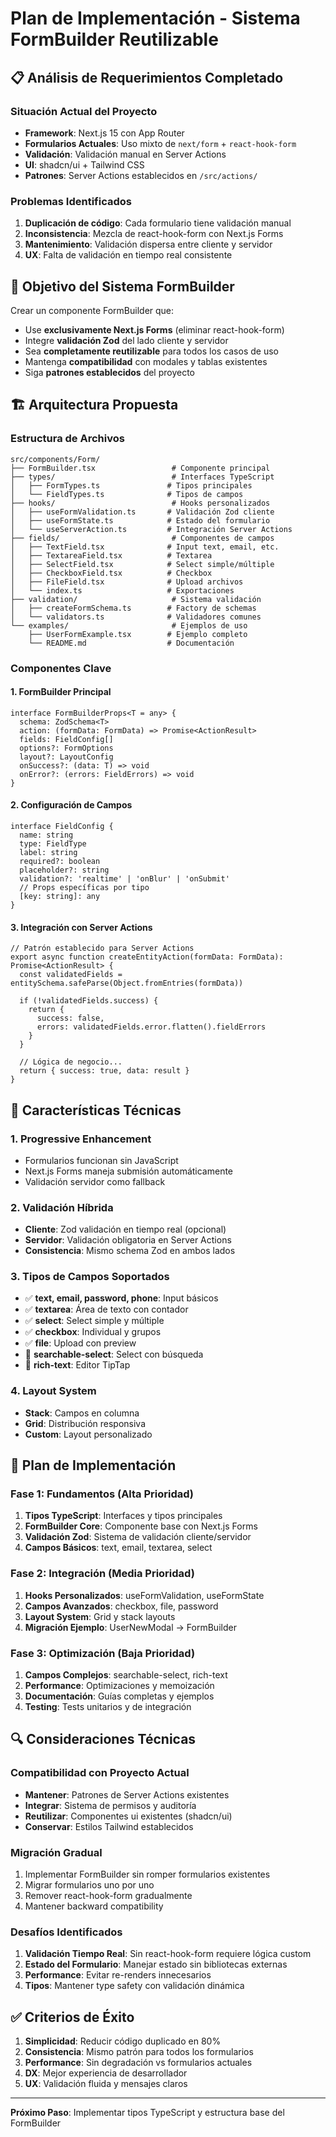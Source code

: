 # Plan de Implementación - Sistema FormBuilder Reutilizable

## 📋 Análisis de Requerimientos Completado

### Situación Actual del Proyecto
- **Framework**: Next.js 15 con App Router
- **Formularios Actuales**: Uso mixto de `next/form` + `react-hook-form`
- **Validación**: Validación manual en Server Actions
- **UI**: shadcn/ui + Tailwind CSS
- **Patrones**: Server Actions establecidos en `/src/actions/`

### Problemas Identificados
1. **Duplicación de código**: Cada formulario tiene validación manual
2. **Inconsistencia**: Mezcla de react-hook-form con Next.js Forms
3. **Mantenimiento**: Validación dispersa entre cliente y servidor
4. **UX**: Falta de validación en tiempo real consistente

## 🎯 Objetivo del Sistema FormBuilder

Crear un componente FormBuilder que:
- Use **exclusivamente Next.js Forms** (eliminar react-hook-form)
- Integre **validación Zod** del lado cliente y servidor
- Sea **completamente reutilizable** para todos los casos de uso
- Mantenga **compatibilidad** con modales y tablas existentes
- Siga **patrones establecidos** del proyecto

## 🏗️ Arquitectura Propuesta

### Estructura de Archivos
```
src/components/Form/
├── FormBuilder.tsx                 # Componente principal
├── types/                          # Interfaces TypeScript
│   ├── FormTypes.ts               # Tipos principales
│   └── FieldTypes.ts              # Tipos de campos
├── hooks/                          # Hooks personalizados
│   ├── useFormValidation.ts       # Validación Zod cliente
│   ├── useFormState.ts            # Estado del formulario
│   └── useServerAction.ts         # Integración Server Actions
├── fields/                         # Componentes de campos
│   ├── TextField.tsx              # Input text, email, etc.
│   ├── TextareaField.tsx          # Textarea
│   ├── SelectField.tsx            # Select simple/múltiple
│   ├── CheckboxField.tsx          # Checkbox
│   ├── FileField.tsx              # Upload archivos
│   └── index.ts                   # Exportaciones
├── validation/                     # Sistema validación
│   ├── createFormSchema.ts        # Factory de schemas
│   └── validators.ts              # Validadores comunes
└── examples/                       # Ejemplos de uso
    ├── UserFormExample.tsx        # Ejemplo completo
    └── README.md                  # Documentación
```

### Componentes Clave

#### 1. FormBuilder Principal
```tsx
interface FormBuilderProps<T = any> {
  schema: ZodSchema<T>
  action: (formData: FormData) => Promise<ActionResult>
  fields: FieldConfig[]
  options?: FormOptions
  layout?: LayoutConfig
  onSuccess?: (data: T) => void
  onError?: (errors: FieldErrors) => void
}
```

#### 2. Configuración de Campos
```tsx
interface FieldConfig {
  name: string
  type: FieldType
  label: string
  required?: boolean
  placeholder?: string
  validation?: 'realtime' | 'onBlur' | 'onSubmit'
  // Props específicas por tipo
  [key: string]: any
}
```

#### 3. Integración con Server Actions
```tsx
// Patrón establecido para Server Actions
export async function createEntityAction(formData: FormData): Promise<ActionResult> {
  const validatedFields = entitySchema.safeParse(Object.fromEntries(formData))
  
  if (!validatedFields.success) {
    return {
      success: false,
      errors: validatedFields.error.flatten().fieldErrors
    }
  }
  
  // Lógica de negocio...
  return { success: true, data: result }
}
```

## 🔧 Características Técnicas

### 1. Progressive Enhancement
- Formularios funcionan sin JavaScript
- Next.js Forms maneja submisión automáticamente
- Validación servidor como fallback

### 2. Validación Híbrida
- **Cliente**: Zod validación en tiempo real (opcional)
- **Servidor**: Validación obligatoria en Server Actions
- **Consistencia**: Mismo schema Zod en ambos lados

### 3. Tipos de Campos Soportados
- ✅ **text, email, password, phone**: Input básicos
- ✅ **textarea**: Área de texto con contador
- ✅ **select**: Select simple y múltiple
- ✅ **checkbox**: Individual y grupos
- ✅ **file**: Upload con preview
- 🔄 **searchable-select**: Select con búsqueda
- 🔄 **rich-text**: Editor TipTap

### 4. Layout System
- **Stack**: Campos en columna
- **Grid**: Distribución responsiva
- **Custom**: Layout personalizado

## 📝 Plan de Implementación

### Fase 1: Fundamentos (Alta Prioridad)
1. **Tipos TypeScript**: Interfaces y tipos principales
2. **FormBuilder Core**: Componente base con Next.js Forms
3. **Validación Zod**: Sistema de validación cliente/servidor
4. **Campos Básicos**: text, email, textarea, select

### Fase 2: Integración (Media Prioridad)
1. **Hooks Personalizados**: useFormValidation, useFormState
2. **Campos Avanzados**: checkbox, file, password
3. **Layout System**: Grid y stack layouts
4. **Migración Ejemplo**: UserNewModal → FormBuilder

### Fase 3: Optimización (Baja Prioridad)
1. **Campos Complejos**: searchable-select, rich-text
2. **Performance**: Optimizaciones y memoización
3. **Documentación**: Guías completas y ejemplos
4. **Testing**: Tests unitarios y de integración

## 🔍 Consideraciones Técnicas

### Compatibilidad con Proyecto Actual
- **Mantener**: Patrones de Server Actions existentes
- **Integrar**: Sistema de permisos y auditoría
- **Reutilizar**: Componentes ui existentes (shadcn/ui)
- **Conservar**: Estilos Tailwind establecidos

### Migración Gradual
1. Implementar FormBuilder sin romper formularios existentes
2. Migrar formularios uno por uno
3. Remover react-hook-form gradualmente
4. Mantener backward compatibility

### Desafíos Identificados
1. **Validación Tiempo Real**: Sin react-hook-form requiere lógica custom
2. **Estado del Formulario**: Manejar estado sin bibliotecas externas
3. **Performance**: Evitar re-renders innecesarios
4. **Tipos**: Mantener type safety con validación dinámica

## ✅ Criterios de Éxito

1. **Simplicidad**: Reducir código duplicado en 80%
2. **Consistencia**: Mismo patrón para todos los formularios
3. **Performance**: Sin degradación vs formularios actuales
4. **DX**: Mejor experiencia de desarrollador
5. **UX**: Validación fluida y mensajes claros

---

**Próximo Paso**: Implementar tipos TypeScript y estructura base del FormBuilder
